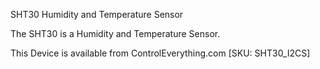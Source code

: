 

SHT30 Humidity and Temperature Sensor

The SHT30 is a Humidity and Temperature Sensor.

This Device is available from ControlEverything.com [SKU: SHT30_I2CS]




